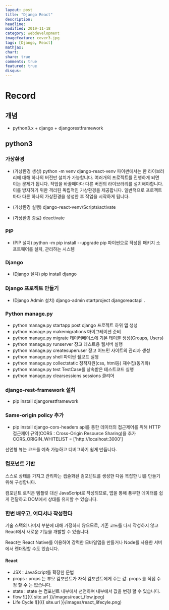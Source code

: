 ```yaml
---
layout: post
title: "Django React"
description: 
headline: 
modified: 2019-11-18
category: webdevelopment
imagefeature: cover3.jpg
tags: [Django, React]
mathjax: 
chart: 
share: true
comments: true
featured: true
disqus:
---
```


# Record
## 개념
- python3.x + django + djangorestframework

## python3
### 가상환경
- (가상환경 생성) python -m venv django-react-venv
파이썬에서는 한 라이브러리에 대해 하나의 버전만 설치가 가능합니다.
여러개의 프로젝트를 진행하게 되면 이는 문제가 됩니다. 작업을 바꿀때마다 다른 버전의 라이브러리를 설치해야합니다.
이를 방지하기 위한 격리된 독립적인 가상환경을 제공합니다.
일반적으로 프로젝트마다 다른 하나의 가상환경을 생성한 후 작업을 시작하게 됩니다.

- (가상환경 실행) django-react-venv\Scripts\activate
- (가상환경 종료) deactivate

### PIP
- (PIP 설치) python -m pip install --upgrade pip
파이썬으로 작성된 패키지 소프트웨어를 설치, 관리하는 시스템

### Django
- (Django 설치) pip install django

### Django 프로젝트 만들기
- (Django Admin 설치) django-admin startproject djangoreactapi .

### Python manage.py
- python manage.py startapp post
django 프로젝트 하위 앱 생성
- python manage.py makemigrations
마이그레이션 준비
- python manage.py migrate 
데이터베이스에 기본 테이블 생성(Groups, Users)
- python manage.py runserver
장고 테스트용 웹서버 실행
- python manage.py createsuperuser 
장고 어드민 사이트의 관리자 생성
- python manage.py shell
파이썬 쉘모드 실행
- python manage.py collectstatic
정적자원(css, html등) 재수집(동기화)
- python manage.py test
TestCase를 상속받은 테스트코드 실행
- python manage.py clearsessions
sessions 클리어

### django-rest-framework 설치
- pip install djangorestframework


### Same-origin policy 추가
- pip install django-cors-headers
api를 통한 데이터의 접근제어를 위해 HTTP 접근제어 규약(CORS : Cross-Origin Resource Sharing)을 추가
CORS_ORIGIN_WHITELIST = ['http://localhost:3000']




선언형 뷰는 코드를 예측 가능하고 디버그하기 쉽게 만듭니다.

### 컴포넌트 기반
스스로 상태를 가지고 관리하는 캡슐화된 컴포넌트를 생성한 다음 복잡한 UI를 만들기 위해 구성합니다.

컴포넌트 로직은 템플릿 대신 JavaScript로 작성되므로, 앱을 통해 풍부한 데이터를 쉽게 전달하고 DOM에서 상태를 유지할 수 있습니다.

### 한번 배우고, 어디서나 작성한다
기술 스택의 나머지 부분에 대해 가정하지 않으므로, 기존 코드를 다시 작성하지 않고 React에서 새로운 기능을 개발할 수 있습니다.

React는 React Native를 이용하여 강력한 모바일앱을 만들거나 Node를 사용한 서버에서 렌더링할 수도 있습니다.

#### React
- JSX : JavaScript를 확장한 문법
- props : props 는 부모 컴포넌트가 자식 컴포넌트에게 주는 값.  props 를 직접 수정 할 수 는 없습니다.
- state : state 는 컴포넌트 내부에서 선언하며 내부에서 값을 변경 할 수 있습니다.
- flow
![]({{ site.url }}/images/react_flow.jpeg)
- Life Cycle
![]({{ site.url }}/images/react_lifecyle.png)